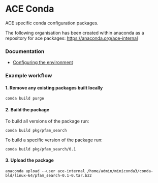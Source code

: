 # ACE Conda
ACE specific conda configuration packages.


The following organisation has been created within anaconda as a repository for ace packages:
https://anaconda.org/ace-internal

### Documentation
* [Configuring the environment](doc/environment.md)

### Example workflow

#### 1. Remove any existing packages built locally
`conda build purge`

#### 2. Build the package
To build all versions of the package run:

`conda build pkg/pfam_search`

To build a specific version of the package run:

`conda build pkg/pfam_search/0.1`

#### 3. Upload the package
`anaconda upload --user ace-internal /home/admin/miniconda3/conda-bld/linux-64/pfam_search-0.1-0.tar.bz2`

